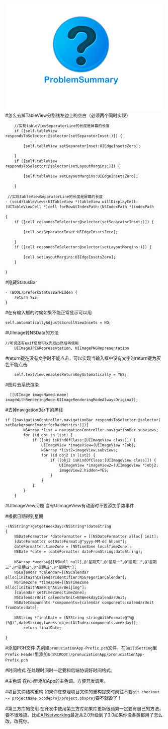 ![](https://github.com/Liqiankun/ProblemSummary/raw/master/ProblemSummary.png)<br>
#怎么去掉TableView分割线左边上的空白（必须两个同时实现）
```oc
    //实现tableViewSeparatorLine的长度是屏幕的长度
    if ([self.tableView respondsToSelector:@selector(setSeparatorInset:)]) {
        
        [self.tableView setSeparatorInset:UIEdgeInsetsZero];
        
    }
    if ([self.tableView respondsToSelector:@selector(setLayoutMargins:)]) {
        
        [self.tableView setLayoutMargins:UIEdgeInsetsZero];
        
    }
    
 //实现tableViewSeparatorLine的长度是屏幕的长度
- (void)tableView:(UITableView *)tableView willDisplayCell:(UITableViewCell *)cell forRowAtIndexPath:(NSIndexPath *)indexPath

{
    if ([cell respondsToSelector:@selector(setSeparatorInset:)]) {
        
        [cell setSeparatorInset:UIEdgeInsetsZero];
        
    }
    if ([cell respondsToSelector:@selector(setLayoutMargins:)]) {
        
        [cell setLayoutMargins:UIEdgeInsetsZero];
    }
    
}
```
#隐藏StatusBar
```oc
- (BOOL)prefersStatusBarHidden {
    return YES;
}
```
#在有输入框的时候如果不能正常显示可以用
```oc
self.automaticallyAdjustsScrollViewInsets = NO;
```
#UIImage转NSData的方法
```oc
//听说还有exif信息可以先取出然后再使用
	UIImageJPEGRepresentation, UIImagePNGRepresentation
```
#return键在没有文字时不能点击，可以实现当输入框中没有文字时return键为灰色不能点击
```oc
	self.textView.enablesReturnKeyAutomatically = YES;
```
#图片去系统渲染
```oc
  [[UIImage imageNamed:name] imageWithRenderingMode:UIImageRenderingModeAlwaysOriginal];
```
#去掉navigationBar下的黑线
```oc
if ([navigationController.navigationBar respondsToSelector:@selector( setBackgroundImage:forBarMetrics:)]){
        NSArray *list = navigationController.navigationBar.subviews;
        for (id obj in list) {
            if ([obj isKindOfClass:[UIImageView class]]) {
                UIImageView *imageView=(UIImageView *)obj;
                NSArray *list2=imageView.subviews;
                for (id obj2 in list2) {
                    if ([obj2 isKindOfClass:[UIImageView class]]) {
                        UIImageView *imageView2=(UIImageView *)obj2;
                        imageView2.hidden=YES;
                    }
                }
            }
        }
    }
```

#UIImageView问题
当有UIImageView有动画时不要添加手势事件

#根据日期得到星期
```oc
-(NSString*)getgetWeekDay:(NSString*)dateString
{
    NSDateFormatter *dateFormatter = [[NSDateFormatter alloc] init];
    [dateFormatter setDateFormat:@"yyyy-MM-dd hh:mm"];
    dateFormatter.timeZone = [NSTimeZone localTimeZone];
    NSDate *date = [dateFormatter dateFromString:dateString];

    NSArray *weeks=@[[NSNull null],@"星期天",@"星期一",@"星期二",@"星期三",@"星期四",@"星期五",@"星期六"];
    NSCalendar *calendar=[[NSCalendar alloc]initWithCalendarIdentifier:NSGregorianCalendar];
    NSTimeZone *timeZone=[[NSTimeZone alloc]initWithName:@"Asia/Beijing"];
    [calendar setTimeZone:timeZone];
    NSCalendarUnit calendarUnit=NSWeekdayCalendarUnit;
    NSDateComponents *components=[calendar components:calendarUnit fromDate:date];
    
    NSString *finalDate = [NSString stringWithFormat:@"%@ (%@)",dateString,[weeks objectAtIndex:components.weekday]];
        return finalDate;
	
}
```
#添加PCH文件
先创建`pronuciationApp-Prefix.pch`文件，在`BuildSetting`里`Prefix Header`里添加`$(SRCROOT)/pronuciationApp/pronuciationApp-Prefix.pch`

#时间格式
在处理时间时一定要和后端协调好时间格式。

#主色调
在`PCH`里添加App的主色调，方便开发调用。

#项目文件结构重构
如果你在整理项目文件的重构提交时前往不要`git checkout -- projectName.xcodeproj/project.pbxproj`要不就毁了！

#第三方库的使用
在开发中使用第三方库如果库更新很频繁一定要有自己的方法，要不很难搞。比如[AFNetworking](https://github.com/AFNetworking/AFNetworking)最近从2.0升级到了3.0如果你没各类都用了怎么改，改死你。
